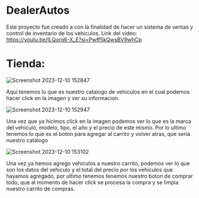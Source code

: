 # DealerAutos
Este proyecto fue creado a con la finalidad de hacer un sistema de ventas y control de inventario de los vehiculos.
Link del video: https://youtu.be/ILQorq6-X_E?si=Pwff5kQwsBV9whCp

# Tienda:
![Screenshot 2023-12-10 152847](https://github.com/Kissland64/DealerAutos/assets/132521167/914f3fc8-506e-4c95-aede-567e024ddc96)

Aqui tenemos lo que es nuestro catalogo de vehiculos en el 
cual podemos hacer click en la imagen y ver su informacion.

![Screenshot 2023-12-10 152947](https://github.com/Kissland64/DealerAutos/assets/132521167/fae10bd7-06e3-49b2-9fe7-34ec700ff7a9)

Una vez que ya hicimos click en la imagen podemos ver lo que es
la marca del vehiculo, modelo, tipo, el año y el precio de este mismo.
Por lo ultimo tenemos lo que es el boton para agregar al carrito y volver atras, que seria nuestro catalogo

![Screenshot 2023-12-10 153102](https://github.com/Kissland64/DealerAutos/assets/132521167/cb1fe82d-f27a-4b15-9823-cab751f92b69)

Una vez ya hemos agrego vehiculos a nuestro carrito, podemos ver lo que son los datos del vehiculo
y el total del precio por los vehiculos que hayamos agregado, por ultimo tenemos tenemos nuestro boton
de comprar todo, que al momento de hacer click se procesa la compra y se limpia nuestro carrito de compras.
